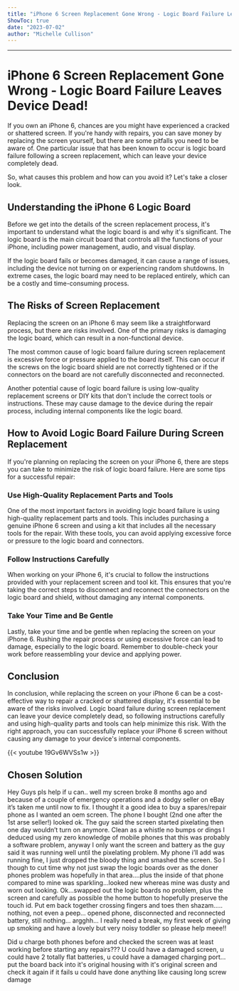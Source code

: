 ```yaml
---
title: "iPhone 6 Screen Replacement Gone Wrong - Logic Board Failure Leaves Device Dead!"
ShowToc: true 
date: "2023-07-02"
author: "Michelle Cullison"
---
```

*****
# iPhone 6 Screen Replacement Gone Wrong - Logic Board Failure Leaves Device Dead!

If you own an iPhone 6, chances are you might have experienced a cracked or shattered screen. If you're handy with repairs, you can save money by replacing the screen yourself, but there are some pitfalls you need to be aware of. One particular issue that has been known to occur is logic board failure following a screen replacement, which can leave your device completely dead.

So, what causes this problem and how can you avoid it? Let's take a closer look.

## Understanding the iPhone 6 Logic Board

Before we get into the details of the screen replacement process, it's important to understand what the logic board is and why it's significant. The logic board is the main circuit board that controls all the functions of your iPhone, including power management, audio, and visual display.

If the logic board fails or becomes damaged, it can cause a range of issues, including the device not turning on or experiencing random shutdowns. In extreme cases, the logic board may need to be replaced entirely, which can be a costly and time-consuming process.

## The Risks of Screen Replacement

Replacing the screen on an iPhone 6 may seem like a straightforward process, but there are risks involved. One of the primary risks is damaging the logic board, which can result in a non-functional device.

The most common cause of logic board failure during screen replacement is excessive force or pressure applied to the board itself. This can occur if the screws on the logic board shield are not correctly tightened or if the connectors on the board are not carefully disconnected and reconnected.

Another potential cause of logic board failure is using low-quality replacement screens or DIY kits that don't include the correct tools or instructions. These may cause damage to the device during the repair process, including internal components like the logic board.

## How to Avoid Logic Board Failure During Screen Replacement

If you're planning on replacing the screen on your iPhone 6, there are steps you can take to minimize the risk of logic board failure. Here are some tips for a successful repair:

### Use High-Quality Replacement Parts and Tools

One of the most important factors in avoiding logic board failure is using high-quality replacement parts and tools. This includes purchasing a genuine iPhone 6 screen and using a kit that includes all the necessary tools for the repair. With these tools, you can avoid applying excessive force or pressure to the logic board and connectors.

### Follow Instructions Carefully

When working on your iPhone 6, it's crucial to follow the instructions provided with your replacement screen and tool kit. This ensures that you're taking the correct steps to disconnect and reconnect the connectors on the logic board and shield, without damaging any internal components.

### Take Your Time and Be Gentle

Lastly, take your time and be gentle when replacing the screen on your iPhone 6. Rushing the repair process or using excessive force can lead to damage, especially to the logic board. Remember to double-check your work before reassembling your device and applying power.

## Conclusion

In conclusion, while replacing the screen on your iPhone 6 can be a cost-effective way to repair a cracked or shattered display, it's essential to be aware of the risks involved. Logic board failure during screen replacement can leave your device completely dead, so following instructions carefully and using high-quality parts and tools can help minimize this risk. With the right approach, you can successfully replace your iPhone 6 screen without causing any damage to your device's internal components.

{{< youtube 19Gv6WVSs1w >}} 



## Chosen Solution
 Hey Guys pls help if u can..
well my screen broke 8 months ago and because of a couple of emergency operations and a dodgy seller on eBay it’s taken me until now to fix. I thought it a good idea to buy a spares/repair phone as I wanted an oem screen. The phone I bought (2nd one after the 1st arse seller!) looked ok. The guy said the screen started pixelating then one day wouldn’t turn on anymore. Clean as a whistle no bumps or dings I deduced using my zero knowledge of mobile phones that this was probably a software problem, anyway I only want the screen and battery as the guy said it was running well until the pixelating problem.
My phone i’ll add was running fine, I just dropped the bloody thing and smashed the screen.
So I though to cut time why not just swap the logic boards over as the doner phones problem was hopefully in that area….plus the inside of that phone compared to mine was sparkling…looked new whereas mine was dusty and worn out looking.
Ok…swapped out the logic boards no problem, plus the screen and carefully as possible the home button to hopefully preserve the touch id. Put em back together crossing fingers and toes then shazam….. nothing, not even a peep… opened phone, disconnected and reconnected battery, still nothing…  argghh… I really need a break, my first week of giving up smoking and have a lovely but very noisy toddler so please help meee!!

 Did u charge both phones before and checked the screen was at least working before starting any repairs???
U could have a damaged screen, u could have 2 totally flat batteries, u could have a damaged charging port… put the board back into it's original housing with it's original screen and check it again if it fails u could have done anything like causing long screw damage




